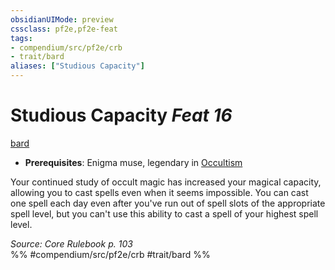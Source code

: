```yaml
---
obsidianUIMode: preview
cssclass: pf2e,pf2e-feat
tags:
- compendium/src/pf2e/crb
- trait/bard
aliases: ["Studious Capacity"]
---
```

# Studious Capacity  *Feat 16*  
[bard](Reference/Rules/Traits/bard.md "Bard Class Trait")  

- **Prerequisites**: Enigma muse, legendary in [Occultism](skills.md#Occultism)

Your continued study of occult magic has increased your magical capacity, allowing you to cast spells even when it seems impossible. You can cast one spell each day even after you've run out of spell slots of the appropriate spell level, but you can't use this ability to cast a spell of your highest spell level.

*Source: Core Rulebook p. 103*  
%% #compendium/src/pf2e/crb #trait/bard %%